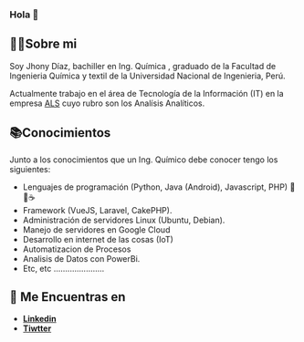 ### Hola 👋

<!--<p align="center"><img src="https://res.cloudinary.com/dtfbvvkyp/image/upload/v1566331377/laravel-logolockup-cmyk-red.svg" width="400"></p>-->

## 🙍‍♂️Sobre mi

<p>Soy Jhony Díaz, bachiller en Ing. Química , graduado de la Facultad de Ingenieria Química y textil de la Universidad Nacional de Ingenieria, Perú.</p>
<p>Actualmente trabajo en el área de Tecnología de la Información (IT) en la empresa <a href="https://www.alsglobal.com">ALS</a> cuyo rubro son los Analísis Analíticos.</p> 

## 📚Conocimientos
Junto a los conocimientos que un Ing. Químico debe conocer tengo los siguientes:

- Lenguajes de programación (Python, Java (Android), Javascript, PHP) 🐘🐍☕
- Framework (VueJS, Laravel, CakePHP).
- Administración de servidores Linux (Ubuntu, Debian).
- Manejo de servidores en Google Cloud
- Desarrollo en internet de las cosas (IoT)
- Automatizacion de Procesos
- Analisis de Datos con PowerBi.
- Etc, etc ......................

## 💬 Me Encuentras en

- **<a href="https://linkedin.com">Linkedin</a>**
- **<a href="https://tiwtter.com">Tiwtter</a>**

<!--
**urbanovii/urbanovii** is a ✨ _special_ ✨ repository because its `README.md` (this file) appears on your GitHub profile.

Here are some ideas to get you started:

- 🔭 I’m currently working on ...
- 🌱 I’m currently learning ...
- 👯 I’m looking to collaborate on ...
- 🤔 I’m looking for help with ...
- 💬 Ask me about ...
- 📫 How to reach me: ...
- 😄 Pronouns: ...
- ⚡ Fun fact: ...
-->
